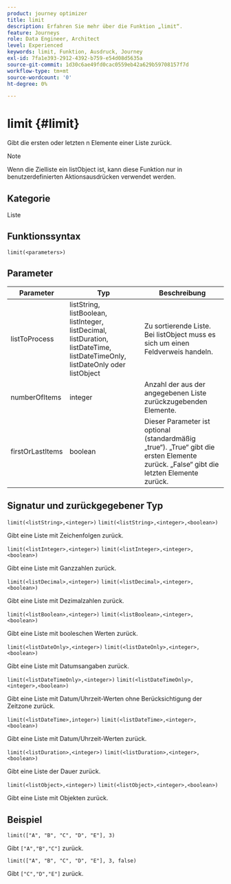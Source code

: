 ```yaml
---
product: journey optimizer
title: limit
description: Erfahren Sie mehr über die Funktion „limit“.
feature: Journeys
role: Data Engineer, Architect
level: Experienced
keywords: limit, Funktion, Ausdruck, Journey
exl-id: 7fa1e393-2912-4392-b759-e54d08d5635a
source-git-commit: 1d30c6ae49fd0cac0559eb42a629b59708157f7d
workflow-type: tm+mt
source-wordcount: '0'
ht-degree: 0%

---
```


# limit {#limit}

Gibt die ersten oder letzten n Elemente einer Liste zurück.

>[!NOTE]
>
>Wenn die Zielliste ein listObject ist, kann diese Funktion nur in benutzerdefinierten Aktionsausdrücken verwendet werden.

## Kategorie

Liste

## Funktionssyntax

`limit(<parameters>)`

## Parameter

| Parameter | Typ | Beschreibung |
|-----------|------------------|------------------|
| listToProcess | listString, listBoolean, listInteger, listDecimal, listDuration, listDateTime, listDateTimeOnly, listDateOnly oder listObject | Zu sortierende Liste. Bei listObject muss es sich um einen Feldverweis handeln. |
| numberOfItems | integer | Anzahl der aus der angegebenen Liste zurückzugebenden Elemente. |
| firstOrLastItems | boolean | Dieser Parameter ist optional (standardmäßig „true“). „True“ gibt die ersten Elemente zurück. „False“ gibt die letzten Elemente zurück. |

## Signatur und zurückgegebener Typ

`limit(<listString>,<integer>)`
`limit(<listString>,<integer>,<boolean>)`

Gibt eine Liste mit Zeichenfolgen zurück.

`limit(<listInteger>,<integer>)`
`limit(<listInteger>,<integer>,<boolean>)`

Gibt eine Liste mit Ganzzahlen zurück.

`limit(<listDecimal>,<integer>)`
`limit(<listDecimal>,<integer>,<boolean>)`

Gibt eine Liste mit Dezimalzahlen zurück.

`limit(<listBoolean>,<integer>)`
`limit(<listBoolean>,<integer>,<boolean>)`

Gibt eine Liste mit booleschen Werten zurück.

`limit(<listDateOnly>,<integer>)`
`limit(<listDateOnly>,<integer>,<boolean>)`

Gibt eine Liste mit Datumsangaben zurück.

`limit(<listDateTimeOnly>,<integer>)`
`limit(<listDateTimeOnly>,<integer>,<boolean>)`

Gibt eine Liste mit Datum/Uhrzeit-Werten ohne Berücksichtigung der Zeitzone zurück.

`limit(<listDateTime>,integer>)`
`limit(<listDateTime>,<integer>,<boolean>)`

Gibt eine Liste mit Datum/Uhrzeit-Werten zurück.

`limit(<listDuration>,<integer>)`
`limit(<listDuration>,<integer>,<boolean>)`

Gibt eine Liste der Dauer zurück.

`limit(<listObject>,<integer>)`
`limit(<listObject>,<integer>,<boolean>)`

Gibt eine Liste mit Objekten zurück.

## Beispiel

`limit(["A", "B", "C", "D", "E"], 3)`

Gibt `["A","B","C"]` zurück.

`limit(["A", "B", "C", "D", "E"], 3, false)`

Gibt `["C","D","E"]` zurück.
